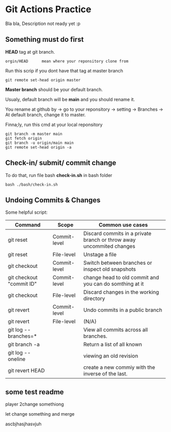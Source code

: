 # Git Actions Practice

Bla bla, Description not ready yet :p

## Something must do first

**HEAD** tag at git branch.

```tag
orgin/HEAD      mean where your reponsitory clone from
```

Run this scrip if you dont have that tag at master branch

```script
git remote set-head origin master
```

**Master branch** should be your default branch.

Usualy, default branch will be **main** and you should rename it.

You rename at github by -> go to your reponsitory -> setting -> Branches -> At default branch, change it to master.

Finna;ly, run this cmd at your local reponsitory

```script
git branch -m master main
git fetch origin
git branch -u origin/main main
git remote set-head origin -a
```

## Check-in/ submit/ commit change

To do that, run file bash **check-in.sh** in bash folder

```script
bash ./bash/check-in.sh
```

## Undoing Commits & Changes

Some helpful script:

| Command | Scope | Common use cases |
| --- | --- | --- |
| git reset | Commit-level | Discard commits in a private branch or throw away uncommited changes |
| git reset | File-level | Unstage a file |
| git checkout | Commit-level | Switch between branches or inspect old snapshots |
| git checkout "commit ID" |   Commit-level  | change head to old commit and you can do somthing at it |
| git checkout | File-level | Discard changes in the working directory |
| git revert | Commit-level | Undo commits in a public branch |
| git revert | File-level | (N/A) |
| git log --branches=* | | View all commits across all branches. |
| git branch -a | | Return a list of all known |
| git log --oneline | | viewing an old revision |
| git revert HEAD | | create a new commiy with the inverse of the last. |

## some test readme

player 2change somethiong

let change something and merge

ascbjhasjhasvjuh
